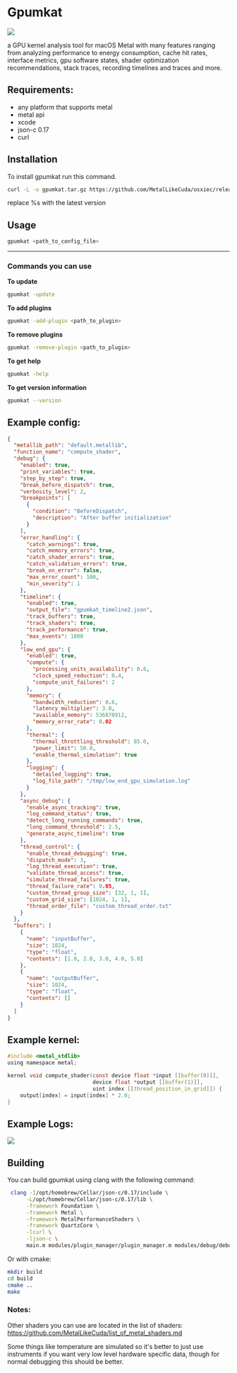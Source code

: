 # Gpumkat

<img src="gpumkat_icon.png">

a GPU kernel analysis tool for macOS Metal with many features ranging from analyzing performance to energy consumption, cache hit rates, interface metrics, gpu software states, shader optimization recommendations, stack traces, recording timelines and traces and more.

## Requirements:

- any platform that supports metal
- metal api
- xcode
- json-c 0.17
- curl

## Installation

To install gpumkat run this command.

```sh
curl -L -o gpumkat.tar.gz https://github.com/MetalLikeCuda/osxiec/releases/download/%s/gpumkat.tar.gz && tar -xvzf gpumkat.tar.gz && cd gpumkat && sudo sh install.sh
```

replace %s with the latest version

## Usage

```sh
gpumkat <path_to_config_file>
```

---
### Commands you can use

**To update**

```sh
gpumkat -update
```

**To add plugins**

```sh
gpumkat -add-plugin <path_to_plugin>
```

**To remove plugins**

```sh
gpumkat -remove-plugin <path_to_plugin>
```

**To get help**

```sh
gpumkat -help
```

**To get version information**

```sh
gpumkat --version
```

## Example config:

```json
{
  "metallib_path": "default.metallib",
  "function_name": "compute_shader",
  "debug": {
    "enabled": true,
    "print_variables": true,
    "step_by_step": true,
    "break_before_dispatch": true,
    "verbosity_level": 2,
    "breakpoints": [
      {
        "condition": "BeforeDispatch",
        "description": "After buffer initialization"
      }
    ],
    "error_handling": {
      "catch_warnings": true,
      "catch_memory_errors": true,
      "catch_shader_errors": true,
      "catch_validation_errors": true,
      "break_on_error": false,
      "max_error_count": 100,
      "min_severity": 1
    },
    "timeline": {
      "enabled": true,
      "output_file": "gpumkat_timeline2.json",
      "track_buffers": true,
      "track_shaders": true,
      "track_performance": true,
      "max_events": 1000
    },
    "low_end_gpu": {
      "enabled": true,
      "compute": {
        "processing_units_availability": 0.6,
        "clock_speed_reduction": 0.4,
        "compute_unit_failures": 2
      },
      "memory": {
        "bandwidth_reduction": 0.6,
        "latency_multiplier": 3.0,
        "available_memory": 536870912, 
        "memory_error_rate": 0.02
      },
      "thermal": {
        "thermal_throttling_threshold": 85.0,
        "power_limit": 50.0,
        "enable_thermal_simulation": true
      },
      "logging": {
        "detailed_logging": true,
        "log_file_path": "/tmp/low_end_gpu_simulation.log"
      }
    },
    "async_debug": {
      "enable_async_tracking": true,
      "log_command_status": true,
      "detect_long_running_commands": true,
      "long_command_threshold": 2.5,
      "generate_async_timeline": true
    },
    "thread_control": {
      "enable_thread_debugging": true,
      "dispatch_mode": 3,
      "log_thread_execution": true,
      "validate_thread_access": true,
      "simulate_thread_failures": true,
      "thread_failure_rate": 0.05,
      "custom_thread_group_size": [32, 1, 1],
      "custom_grid_size": [1024, 1, 1],
      "thread_order_file": "custom_thread_order.txt"
    }
  },
  "buffers": [
    {
      "name": "inputBuffer",
      "size": 1024,
      "type": "float",
      "contents": [1.0, 2.0, 3.0, 4.0, 5.0]
    },
    {
      "name": "outputBuffer",
      "size": 1024,
      "type": "float",
      "contents": []
    }
  ]
}
```

## Example kernel:

```c
#include <metal_stdlib>
using namespace metal;

kernel void compute_shader(const device float *input [[buffer(0)]],
                           device float *output [[buffer(1)]],
                           uint index [[thread_position_in_grid]]) {
    output[index] = input[index] * 2.0;
}
```

## Example Logs:
<img src="gpumkat_logs.png">

## Building

You can build gpumkat using clang with the following command:

```sh
 clang -I/opt/homebrew/Cellar/json-c/0.17/include \
      -L/opt/homebrew/Cellar/json-c/0.17/lib \
      -framework Foundation \
      -framework Metal \
      -framework MetalPerformanceShaders \
      -framework QuartzCore \
      -lcurl \
      -ljson-c \
      main.m modules/plugin_manager/plugin_manager.m modules/debug/debug.m modules/debug/timeline_debug.m modules/update/update.m modules/memory_tracker/memory_tracker.m modules/pipeline_statistics/pipeline_statistics.m -o gpumkat
```

Or with cmake:

```sh
mkdir build
cd build
cmake ..
make
```

### Notes:

Other shaders you can use are located in the list of shaders: https://github.com/MetalLikeCuda/list_of_metal_shaders.md

Some things like temperature are simulated so it's better to just use instruments if you want very low level hardware specific data, though for normal debugging this should be better.
